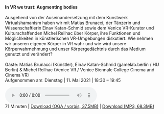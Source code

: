 **In VR we trust: Augmenting bodies**
<br><br>
Ausgehend von der Auseinandersetzung mit dem Kunstwerk Virtualshamanism haben wir mit Matias Brunacci, 
der Tänzerin und Wissenschaftlerin Einav Katan-Schmid sowie dem Venice VR-Kurator und Kulturschaffenden Michel Reilhac über Körper, 
ihre Funktionen und Möglichkeiten in künstlerischen VR-Umgebungen diskutiert. 
Wie nehmen wir unseren eigenen Körper in VR wahr und wie wird unsere Körperwahrnehmung und unser 
Körpergedächtnis durch das Medium genutzt und verändert?
<br><br>
Gäste: Matias Brunacci (Künstler), Einav Katan-Schmid (gamelab.berlin / HU Berlin) & Michel Reilhac (Venice VR / Venice Biennale College Cinema and Cinema VR)<br/>
Aufgenommen am: Dienstag | 11. Mai 2021 | 18:30 – 19:45

<p>
<audio controls>
 <source type="audio/ogg" src="https://autobahn.neopostmodern.com/audio/ivwt/04%20-%20In%20VR%20we%20trust%20-%20Augmenting%20bodies.oga" />
 <source type="audio/mpeg" src="https://autobahn.neopostmodern.com/audio/ivwt/04%20-%20In%20VR%20we%20trust%20-%20Augmenting%20bodies.mp3" />
</audio><br/>
71 Minuten |
<a href="https://autobahn.neopostmodern.com/audio/ivwt/04%20-%20In%20VR%20we%20trust%20-%20Augmenting%20bodies.oga">Download (OGA / vorbis, 37.5MB)</a> |
<a href="https://autobahn.neopostmodern.com/audio/ivwt/04%20-%20In%20VR%20we%20trust%20-%20Augmenting%20bodies.mp3">Download (MP3, 68.3MB)</a>
</p>